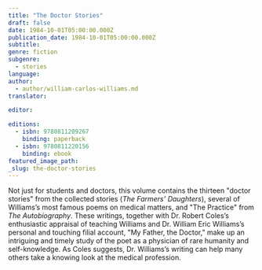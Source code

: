 ```yaml
---
title: "The Doctor Stories"
draft: false
date: 1984-10-01T05:00:00.000Z
publication_date: 1984-10-01T05:00:00.000Z
subtitle:
genre: fiction
subgenre:
  - stories
language:
author:
  - author/william-carlos-williams.md
translator:

editor:

editions:
  - isbn: 9780811209267
    binding: paperback
  - isbn: 9780811220156
    binding: ebook
featured_image_path:
_slug: the-doctor-stories
---
```


Not just for students and doctors, this volume contains the thirteen "doctor stories" from the collected stories (_The Farmers’ Daughters_), several of Williams’s most famous poems on medical matters, and "The Practice" from _The Autobiography_. These writings, together with Dr. Robert Coles’s enthusiastic appraisal of teaching Williams and Dr. William Eric Williams’s personal and touching filial account, "My Father, the Doctor," make up an intriguing and timely study of the poet as a physician of rare humanity and self-knowledge. As Coles suggests, Dr. Williams’s writing can help many others take a knowing look at the medical profession.

